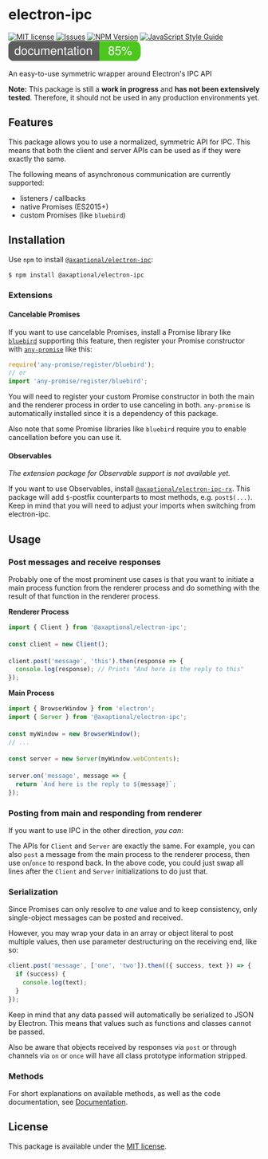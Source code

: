 # electron-ipc

[![MIT license][BADGE-LICENSE]][LICENSE]
[![Issues][BADGE-ISSUES]][ISSUES]
[![NPM Version][BADGE-NPM]][NPM]
[![JavaScript Style Guide][BADGE-STANDARD]][STANDARD]
[![Documentation Coverage][BADGE-COVERAGE]][PAGES]

An easy-to-use symmetric wrapper around Electron's IPC API

**Note:**
This package is still a **work in progress** and
**has not been extensively tested**.
Therefore, it should not be used in any production environments yet.

## Features

This package allows you to use a normalized, symmetric API for IPC.
This means that both the client and server APIs can be used as if they were
exactly the same.

The following means of asynchronous communication are currently supported:

- listeners / callbacks
- native Promises (ES2015+)
- custom Promises (like `bluebird`)

## Installation

Use `npm` to install [`@axaptional/electron-ipc`][NPM]:

```bash
$ npm install @axaptional/electron-ipc
```

### Extensions

#### Cancelable Promises

If you want to use cancelable Promises, install a Promise library like
[`bluebird`][bluebird] supporting this feature,
then register your Promise constructor with
[`any-promise`][any-promise] like this:

```js
require('any-promise/register/bluebird');
// or
import 'any-promise/register/bluebird';
```

You will need to register your custom Promise constructor in both the main and
the renderer process in order to use canceling in both.
`any-promise` is automatically installed since it is a dependency of this
package.

Also note that some Promise libraries like `bluebird` require you to enable
cancellation before you can use it.

#### Observables

_The extension package for Observable support is not available yet._

If you want to use Observables, install
[`@axaptional/electron-ipc-rx`][electron-ipc-rx].
This package will add `$`-postfix counterparts to most methods,
e.g. `post$(...)`.
Keep in mind that you will need to adjust your imports when switching from
electron-ipc.

## Usage

### Post messages and receive responses

Probably one of the most prominent use cases is that you want to initiate a
main process function from the renderer process and do something with the
result of that function in the renderer process.

**Renderer Process**

```js
import { Client } from '@axaptional/electron-ipc';

const client = new Client();

client.post('message', 'this').then(response => {
  console.log(response); // Prints "And here is the reply to this"
});
```

**Main Process**

```js
import { BrowserWindow } from 'electron';
import { Server } from '@axaptional/electron-ipc';

const myWindow = new BrowserWindow();
// ...

const server = new Server(myWindow.webContents);

server.on('message', message => {
  return `And here is the reply to ${message}`;
});
```

### Posting from main and responding from renderer

If you want to use IPC in the other direction, _you can_:

The APIs for `Client` and `Server` are exactly the same.
For example, you can also `post` a message from the main process to the
renderer process, then use `on`/`once` to respond back.
In the above code, you could just swap all lines after the
`Client` and `Server` initializations to do just that.

### Serialization

Since Promises can only resolve to _one_ value and to keep consistency,
only single-object messages can be posted and received.

However, you may wrap your data in an array or object literal to
post multiple values, then use parameter destructuring on the receiving end,
like so:

```js
client.post('message', ['one', 'two']).then(({ success, text }) => {
  if (success) {
    console.log(text);
  }
});
```

Keep in mind that any data passed will automatically be serialized to JSON
by Electron.
This means that values such as functions and classes cannot be passed.

Also be aware that objects received by responses via `post` or through channels
via `on` or `once` will have all class prototype information stripped.

### Methods

For short explanations on available methods, as well as
the code documentation, see [Documentation][PAGES].

## License

This package is available under the [MIT license][LICENSE].

<!-- Important references -->
[LICENSE]: https://github.com/axaptional/electron-ipc/blob/master/LICENSE
[ISSUES]: https://github.com/axaptional/electron-ipc/issues
[NPM]: https://www.npmjs.com/package/@axaptional/electron-ipc
[PAGES]: https://axaptional.github.io/electron-ipc/
[STANDARD]: https://standardjs.com

<!-- Badges -->
[BADGE-LICENSE]: https://img.shields.io/github/license/axaptional/electron-ipc.svg
[BADGE-ISSUES]: https://img.shields.io/github/issues/axaptional/electron-ipc.svg
[BADGE-NPM]: https://img.shields.io/npm/v/@axaptional/electron-ipc.svg
[BADGE-STANDARD]: https://img.shields.io/badge/code_style-standard-brightgreen.svg
[BADGE-COVERAGE]: https://raw.githubusercontent.com/axaptional/electron-ipc/master/docs/images/coverage-badge-documentation.svg?sanitize=true

<!-- General references -->
[electron-ipc-rx]: https://github.com/axaptional/electron-ipc-rx
[bluebird]: https://github.com/petkaantonov/bluebird
[any-promise]: https://github.com/kevinbeaty/any-promise
